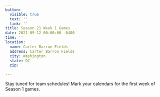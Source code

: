 ```yaml
---
button:
  visible: true
  text: ''
  link: ''
title: Season 21 Week 1 Games
date: 2021-09-12 00:00:00 -0400
time: ''
location:
  name: Carter Barron Fields
  address: Carter Barron Fields
  city: Washington
  state: DC
  zip: 

---
```

Stay tuned for team schedules!  Mark your calendars for the first week of Season 1 games.